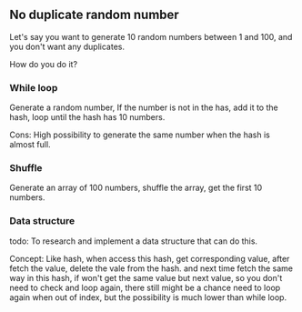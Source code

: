 ## No duplicate random number

Let's say you want to generate 10 random numbers between 1 and 100,
and you don't want any duplicates.

How do you do it?

### While loop

Generate a random number,
If the number is not in the has,
add it to the hash,
loop until the hash has 10 numbers.

Cons: High possibility to generate the same number when the hash is almost full.

### Shuffle

Generate an array of 100 numbers,
shuffle the array,
get the first 10 numbers.

### Data structure

todo:
To research and implement a data structure that can do this.

Concept:
Like hash,
when access this hash,
get corresponding value,
after fetch the value,
delete the vale from the hash.
and next time fetch the same way in this hash,
if won't get the same value but next value,
so you don't need to check and loop again,
there still might be a chance need to loop again when out of index,
but the possibility is much lower than while loop.

